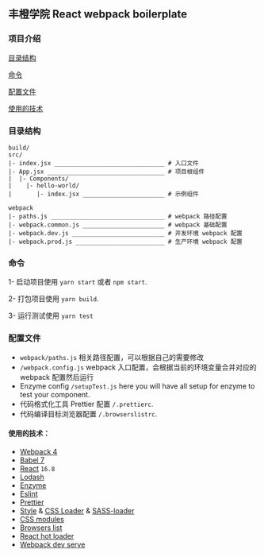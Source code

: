 ## 丰橙学院 React webpack boilerplate

### 项目介绍

[目录结构](#目录结构)

[命令](#命令)

[配置文件](#配置文件)

[使用的技术](#使用的技术)

### 目录结构

```
build/
src/
|- index.jsx _______________________________ # 入口文件
|- App.jsx _________________________________ # 项目根组件
|  |- Components/
|    |- hello-world/
|       |- index.jsx _______________________ # 示例组件

webpack
|- paths.js ________________________________ # webpack 路径配置
|- webpack.common.js _______________________ # webpack 基础配置
|- webpack.dev.js __________________________ # 开发环境 webpack 配置
|- webpack.prod.js _________________________ # 生产环境 webpack 配置
```

### 命令

1- 启动项目使用 `yarn start` 或者 `npm start`.

2- 打包项目使用 `yarn build`.

3- 运行测试使用 `yarn test`

### 配置文件

- `webpack/paths.js` 相关路径配置，可以根据自己的需要修改
- `/webpack.config.js` webpack 入口配置，会根据当前的环境变量合并对应的 webpack 配置然后运行
- Enzyme config `/setupTest.js` here you will have all setup for enzyme to test your component.
- 代码格式化工具 Prettier 配置 `/.prettierc`.
- 代码编译目标浏览器配置 `/.browserslistrc`.

#### 使用的技术：

- [Webpack 4](https://github.com/webpack/webpack)
- [Babel 7](https://github.com/babel/babel)
- [React](https://github.com/facebook/react) `16.8`
- [Lodash](https://github.com/lodash/lodash)
- [Enzyme](http://airbnb.io/enzyme/)
- [Eslint](https://github.com/eslint/eslint/)
- [Prettier](https://github.com/prettier/prettier)
- [Style](https://github.com/webpack-contrib/style-loader) & [CSS Loader](https://github.com/webpack-contrib/css-loader) & [SASS-loader](https://github.com/webpack-contrib/sass-loader)
- [CSS modules](https://github.com/css-modules/css-modules)
- [Browsers list](https://github.com/browserslist/browserslist)
- [React hot loader](https://github.com/gaearon/react-hot-loader)
- [Webpack dev serve](https://github.com/webpack/webpack-dev-server)
